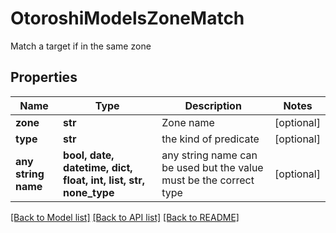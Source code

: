 # OtoroshiModelsZoneMatch

Match a target if in the same zone

## Properties
Name | Type | Description | Notes
------------ | ------------- | ------------- | -------------
**zone** | **str** | Zone name | [optional] 
**type** | **str** | the kind of predicate | [optional] 
**any string name** | **bool, date, datetime, dict, float, int, list, str, none_type** | any string name can be used but the value must be the correct type | [optional]

[[Back to Model list]](../README.md#documentation-for-models) [[Back to API list]](../README.md#documentation-for-api-endpoints) [[Back to README]](../README.md)


